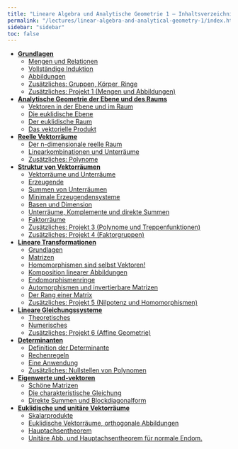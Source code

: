 ```yaml
---
title: "Lineare Algebra und Analytische Geometrie 1 – Inhaltsverzeichnis"
permalink: "/lectures/linear-algebra-and-analytical-geometry-1/index.html"
sidebar: "sidebar"
toc: false
---
```


* **[Grundlagen](/class-notes/lectures/linear-algebra-and-analytical-geometry-1/grundlagen.html)**
  * [Mengen und Relationen](/class-notes/lectures/linear-algebra-and-analytical-geometry-1/grundlagen.html#mengen-und-relationen)
  * [Vollständige Induktion](/class-notes/lectures/linear-algebra-and-analytical-geometry-1/grundlagen.html#vollstaendige-induktion)
  * [Abbildungen](/class-notes/lectures/linear-algebra-and-analytical-geometry-1/grundlagen.html#abbildungen)
  * [Zusätzliches: Gruppen, Körper, Ringe](/class-notes/lectures/linear-algebra-and-analytical-geometry-1/grundlagen.html#zusaetzliches-gruppen-koerper-ringe)
  * [Zusätzliches: Projekt 1 (Mengen und Abbildungen)](/class-notes/lectures/linear-algebra-and-analytical-geometry-1/grundlagen.html#zusaetzliches-projekt-1-mengen-und-abbildungen)
* **[Analytische Geometrie der Ebene und des Raums](/class-notes/lectures/linear-algebra-and-analytical-geometry-1/analytische-geometrie-der-ebene-und-des-raums.html)**
  * [Vektoren in der Ebene und im Raum](/class-notes/lectures/linear-algebra-and-analytical-geometry-1/analytische-geometrie-der-ebene-und-des-raums.html#vektoren-in-der-ebene-und-im-raum)
  * [Die euklidische Ebene](/class-notes/lectures/linear-algebra-and-analytical-geometry-1/analytische-geometrie-der-ebene-und-des-raums.html#die-euklidische-ebene)
  * [Der euklidische Raum](/class-notes/lectures/linear-algebra-and-analytical-geometry-1/analytische-geometrie-der-ebene-und-des-raums.html#der-euklidische-raum)
  * [Das vektorielle Produkt](/class-notes/lectures/linear-algebra-and-analytical-geometry-1/analytische-geometrie-der-ebene-und-des-raums.html#das-vektorielle-produkt)
* **[Reelle Vektorräume](/class-notes/lectures/linear-algebra-and-analytical-geometry-1/reelle-vektorraeume.html)**
  * [Der n-dimensionale reelle Raum](/class-notes/lectures/linear-algebra-and-analytical-geometry-1/reelle-vektorraeume.html#der-n-dimensionale-reelle-raum)
  * [Linearkombinationen und Unterräume](/class-notes/lectures/linear-algebra-and-analytical-geometry-1/reelle-vektorraeume.html#linearkombinationen-und-unterraeume)
  * [Zusätzliches: Polynome](/class-notes/lectures/linear-algebra-and-analytical-geometry-1/reelle-vektorraeume.html#zusaetzliches-polynome)
* **[Struktur von Vektorräumen](/class-notes/lectures/linear-algebra-and-analytical-geometry-1/struktur-von-vektorraeumen.html)**
  * [Vektorräume und Unterräume](/class-notes/lectures/linear-algebra-and-analytical-geometry-1/struktur-von-vektorraeumen.html#vektorraeume-und-unterraeume)
  * [Erzeugende](/class-notes/lectures/linear-algebra-and-analytical-geometry-1/struktur-von-vektorraeumen.html#erzeugende)
  * [Summen von Unterräumen](/class-notes/lectures/linear-algebra-and-analytical-geometry-1/struktur-von-vektorraeumen.html#summen-von-unterraeumen)
  * [Minimale Erzeugendensysteme](/class-notes/lectures/linear-algebra-and-analytical-geometry-1/struktur-von-vektorraeumen.html#minimale-erzeugendensysteme)
  * [Basen und Dimension](/class-notes/lectures/linear-algebra-and-analytical-geometry-1/struktur-von-vektorraeumen.html#basen-und-dimension)
  * [Unterräume, Komplemente und direkte Summen](/class-notes/lectures/linear-algebra-and-analytical-geometry-1/struktur-von-vektorraeumen.html#unterraeume-komplemente-und-direkte-summen)
  * [Faktorräume](/class-notes/lectures/linear-algebra-and-analytical-geometry-1/struktur-von-vektorraeumen.html#faktorraeume)
  * [Zusätzliches: Projekt 3 (Polynome und Treppenfunktionen)](/class-notes/lectures/linear-algebra-and-analytical-geometry-1/struktur-von-vektorraeumen.html#zusaetzliches-projekt-3-polynome-und-treppenfunktionen)
  * [Zusätzliches: Projekt 4 (Faktorgruppen)](/class-notes/lectures/linear-algebra-and-analytical-geometry-1/struktur-von-vektorraeumen.html#zusaetzliches-projekt-4-faktorgruppen)
* **[Lineare Transformationen](/class-notes/lectures/linear-algebra-and-analytical-geometry-1/lineare-transformationen.html)**
  * [Grundlagen](/class-notes/lectures/linear-algebra-and-analytical-geometry-1/lineare-transformationen.html#grundlagen)
  * [Matrizen](/class-notes/lectures/linear-algebra-and-analytical-geometry-1/lineare-transformationen.html#matrizen)
  * [Homomorphismen sind selbst Vektoren!](/class-notes/lectures/linear-algebra-and-analytical-geometry-1/lineare-transformationen.html#homomorphismen-sind-selbst-vektoren)
  * [Komposition linearer Abbildungen](/class-notes/lectures/linear-algebra-and-analytical-geometry-1/lineare-transformationen.html#komposition-linearer-abbildungen)
  * [Endomorphismenringe](/class-notes/lectures/linear-algebra-and-analytical-geometry-1/lineare-transformationen.html#endomorphismenringe)
  * [Automorphismen und invertierbare Matrizen](/class-notes/lectures/linear-algebra-and-analytical-geometry-1/lineare-transformationen.html#automorphismen-und-invertierbare-matrizen)
  * [Der Rang einer Matrix](/class-notes/lectures/linear-algebra-and-analytical-geometry-1/lineare-transformationen.html#der-rang-einer-matrix)
  * [Zusätzliches: Projekt 5 (Nilpotenz und Homomorphismen)](/class-notes/lectures/linear-algebra-and-analytical-geometry-1/lineare-transformationen.html#zusaetzliches-projekt-5-nilpotenz-und-homomorphismen)
* **[Lineare Gleichungssysteme](/class-notes/lectures/linear-algebra-and-analytical-geometry-1/lineare-gleichungssysteme.html)**
  * [Theoretisches](/class-notes/lectures/linear-algebra-and-analytical-geometry-1/lineare-gleichungssysteme.html#theoretisches)
  * [Numerisches](/class-notes/lectures/linear-algebra-and-analytical-geometry-1/lineare-gleichungssysteme.html#numerisches)
  * [Zusätzliches: Projekt 6 (Affine Geometrie)](/class-notes/lectures/linear-algebra-and-analytical-geometry-1/lineare-gleichungssysteme.html#zusaetzliches-projekt-6-affine-geometrie)
* **[Determinanten](/class-notes/lectures/linear-algebra-and-analytical-geometry-1/determinanten.html)**
  * [Definition der Determinante](/class-notes/lectures/linear-algebra-and-analytical-geometry-1/determinanten.html#definition-der-determinante)
  * [Rechenregeln](/class-notes/lectures/linear-algebra-and-analytical-geometry-1/determinanten.html#rechenregeln)
  * [Eine Anwendung](/class-notes/lectures/linear-algebra-and-analytical-geometry-1/determinanten.html#eine-anwendung)
  * [Zusätzliches: Nullstellen von Polynomen](/class-notes/lectures/linear-algebra-and-analytical-geometry-1/determinanten.html#zusaetzliches-nullstellen-von-polynomen)
* **[Eigenwerte und-vektoren](/class-notes/lectures/linear-algebra-and-analytical-geometry-1/eigenwerte-und-vektoren.html)**
  * [Schöne Matrizen](/class-notes/lectures/linear-algebra-and-analytical-geometry-1/eigenwerte-und-vektoren.html#schoene-matrizen)
  * [Die charakteristische Gleichung](/class-notes/lectures/linear-algebra-and-analytical-geometry-1/eigenwerte-und-vektoren.html#die-charakteristische-gleichung)
  * [Direkte Summen und Blockdiagonalform](/class-notes/lectures/linear-algebra-and-analytical-geometry-1/eigenwerte-und-vektoren.html#direkte-summen-und-blockdiagonalform)
* **[Euklidische und unitäre Vektorräume](/class-notes/lectures/linear-algebra-and-analytical-geometry-1/euklidische-und-unitaere-vektorraeume.html)**
  * [Skalarprodukte](/class-notes/lectures/linear-algebra-and-analytical-geometry-1/euklidische-und-unitaere-vektorraeume.html#skalarprodukte)
  * [Euklidische Vektorräume, orthogonale Abbildungen](/class-notes/lectures/linear-algebra-and-analytical-geometry-1/euklidische-und-unitaere-vektorraeume.html#euklidische-vektorraeume-orthogonale-abbildungen)
  * [Hauptachsentheorem](/class-notes/lectures/linear-algebra-and-analytical-geometry-1/euklidische-und-unitaere-vektorraeume.html#hauptachsentheorem)
  * [Unitäre Abb. und Hauptachsentheorem für normale Endom.](/class-notes/lectures/linear-algebra-and-analytical-geometry-1/euklidische-und-unitaere-vektorraeume.html#unitaere-abb-und-hauptachsentheorem-fuer-normale-endom)
